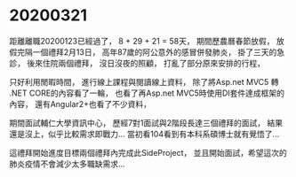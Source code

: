 # 20200321

距離離職20200123已經過了，
8 + 29 + 21 = 58天，
期間歷農曆春節放假，
放假完隔一個禮拜2月13日，
高年87歲的阿公意外的感冒併發肺炎，
掛了三天的急診，
後來住院兩個禮拜，
沒日沒夜的照顧，
打亂了部分原來安排的行程，

只好利用閒暇時間，
進行線上課程與閱讀線上資料，
除了將Asp.net MVC5 轉 .NET CORE的內容看了一輪，
也看了再Asp.net MVC5時使用DI套件達成框架的內容，
還有Angular2+也看了不少資料，

期間面試輔仁大學資訊中心，
歷經7對1面試與2階段長達三個禮拜的面試，
結果還是沒上，似乎比較需求即戰力...
當初看104看到有本科系碩博士就有覺悟了...

這禮拜開始進度目標兩個禮拜內完成此SideProject，
並且開始面試，希望這次的肺炎疫情不會減少太多職缺需求...
